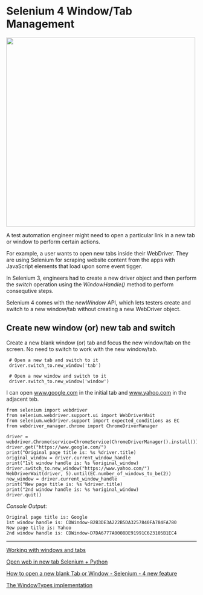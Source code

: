 # Selenium 4 Window/Tab Management

<img src="https://user-images.githubusercontent.com/70295997/209498547-6cfc2a8f-f21f-4135-977b-2b410b3f75ed.png" width=500>

A test automation engineer might need to open a particular link in a new tab or window to perform certain actions. 

For example, a user wants to open new tabs inside their WebDriver. They are using Selenium for scraping website content from the apps with JavaScript elements that load upon some event tigger.
 

In Selenium 3, engineers had to create a new driver object and then perform the _switch_ operation using the _WindowHandle()_ method to perform consequtive steps.

Selenium 4 comes with the _newWindow_ API, which lets testers create and switch to a new window/tab without creating a new WebDriver object.

## Create new window (or) new tab and switch
Create a new blank window (or) tab and focus the new window/tab on the screen. No need to switch to work with the new window/tab. 

     # Open a new tab and switch to it
     driver.switch_to.new_window('tab')

     # Open a new window and switch to it
     driver.switch_to.new_window('window')

I can open www.google.com in the initial tab and www.yahoo.com in the adjacent teb.

    from selenium import webdriver
    from selenium.webdriver.support.ui import WebDriverWait
    from selenium.webdriver.support import expected_conditions as EC
    from webdriver_manager.chrome import ChromeDriverManager

    driver = webdriver.Chrome(service=ChromeService(ChromeDriverManager().install()))
    driver.get("https://www.google.com/")
    print("Original page title is: %s %driver.title)
    original_window = driver.current_window_handle
    print("1st window handle is: %s %original_window)
    driver.switch_to.new_window("https://www.yahoo.com/")
    WebDriverWait(driver, 5).until(EC.number_of_windows_to_be(2))
    new_window = driver.current_window_handle
    print("New page title is: %s %driver.title)
    print("2nd window handle is: %s %original_window)
    driver.quit()

_Console Output_:

    Original page title is: Google
    1st window handle is: CDWindow-B2B3DE3A222B5DA3257840FA784FA780
    New page title is: Yahoo
    2nd window handle is: CDWindow-D7DA6777A0008DE91991C623105B1EC4






----

[Working with windows and tabs](https://www.selenium.dev/documentation/webdriver/interactions/windows/)

[Open web in new tab Selenium + Python](https://stackoverflow.com/questions/28431765/open-web-in-new-tab-selenium-python)

[How to open a new blank Tab or Window - Selenium - 4 new feature](https://youtu.be/7SpCMkUKq-Y)

[The WindowTypes implementation](https://www.selenium.dev/selenium/docs/api/py/webdriver/selenium.webdriver.common.window.html)


